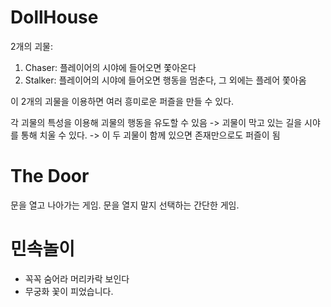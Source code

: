 
# DollHouse
2개의 괴물:
1. Chaser: 플레이어의 시야에 들어오면 쫓아온다
2. Stalker: 플레이어의 시야에 들어오면 행동을 멈춘다, 그 외에는 플레어 쫓아옴

이 2개의 괴물을 이용하면 여러 흥미로운 퍼즐을 만들 수 있다.

각 괴물의 특성을 이용해 괴물의 행동을 유도할 수 있음
-> 괴물이 막고 있는 길을 시야를 통해 치울 수 있다.
-> 이 두 괴물이 함께 있으면 존재만으로도 퍼즐이 됨


# The Door
문을 열고 나아가는 게임. 문을 열지 말지 선택하는 간단한 게임.


# 민속놀이
- 꼭꼭 숨어라 머리카락 보인다
- 무궁화 꽃이 피었습니다.
